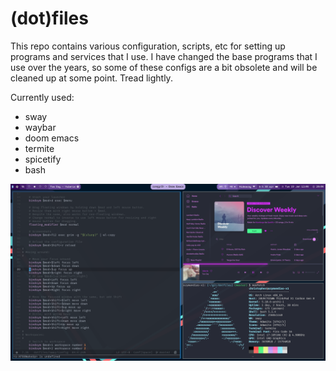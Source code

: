 # (dot)files

This repo contains various configuration, scripts, etc for setting up programs and services that I use. I have changed the base programs that I use over the years, so some of these configs are a bit obsolete and will be cleaned up at some point. Tread lightly.

Currently used:
  - sway
  - waybar
  - doom emacs
  - termite
  - spicetify
  - bash


![pic](./screenshots/2021-01-19.png)
